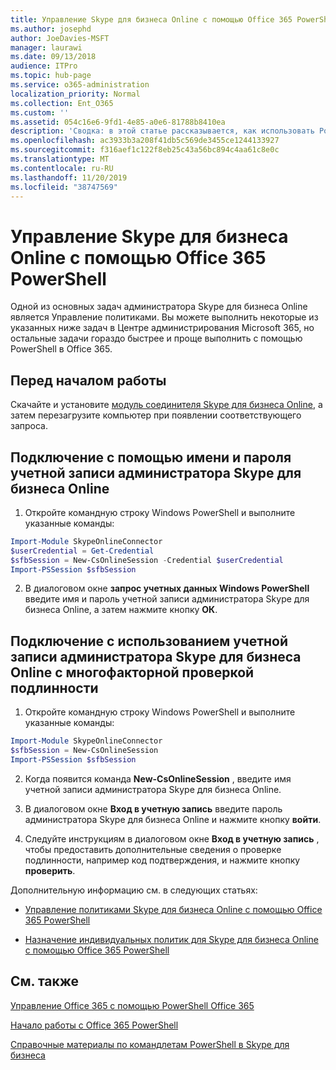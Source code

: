 ```yaml
---
title: Управление Skype для бизнеса Online с помощью Office 365 PowerShell
ms.author: josephd
author: JoeDavies-MSFT
manager: laurawi
ms.date: 09/13/2018
audience: ITPro
ms.topic: hub-page
ms.service: o365-administration
localization_priority: Normal
ms.collection: Ent_O365
ms.custom: ''
ms.assetid: 054c16e6-9fd1-4e85-a0e6-81788b8410ea
description: 'Сводка: в этой статье рассказывается, как использовать PowerShell в Office 365 для управления параметрами политик, индивидуальных политик для пользователей и собраний в Skype для бизнеса Online.'
ms.openlocfilehash: ac3933b3a208f41db5c569de3455ce1244133927
ms.sourcegitcommit: f316aef1c122f8eb25c43a56bc894c4aa61c8e0c
ms.translationtype: MT
ms.contentlocale: ru-RU
ms.lasthandoff: 11/20/2019
ms.locfileid: "38747569"
---
```

# <a name="manage-skype-for-business-online-with-office-365-powershell"></a>Управление Skype для бизнеса Online с помощью Office 365 PowerShell

Одной из основных задач администратора Skype для бизнеса Online является Управление политиками. Вы можете выполнить некоторые из указанных ниже задач в Центре администрирования Microsoft 365, но остальные задачи гораздо быстрее и проще выполнить с помощью PowerShell в Office 365. 

## <a name="before-you-start"></a>Перед началом работы

Скачайте и установите [модуль соединителя Skype для бизнеса Online](https://www.microsoft.com/download/details.aspx?id=39366), а затем перезагрузите компьютер при появлении соответствующего запроса.


## <a name="connect-using-a-skype-for-business-online-administrator-account-name-and-password"></a>Подключение с помощью имени и пароля учетной записи администратора Skype для бизнеса Online

1. Откройте командную строку Windows PowerShell и выполните указанные команды: 
    
  ```powershell
  Import-Module SkypeOnlineConnector
  $userCredential = Get-Credential
  $sfbSession = New-CsOnlineSession -Credential $userCredential
  Import-PSSession $sfbSession
  ```

2. В диалоговом окне **запрос учетных данных Windows PowerShell** введите имя и пароль учетной записи администратора Skype для бизнеса Online, а затем нажмите кнопку **ОК**.


## <a name="connect-using-a-skype-for-business-online-administrator-account-with-multifactor-authentication"></a>Подключение с использованием учетной записи администратора Skype для бизнеса Online с многофакторной проверкой подлинности

1. Откройте командную строку Windows PowerShell и выполните указанные команды:

  ```powershell
  Import-Module SkypeOnlineConnector
  $sfbSession = New-CsOnlineSession
  Import-PSSession $sfbSession
  ```

2. Когда появится команда **New-CsOnlineSession** , введите имя учетной записи администратора Skype для бизнеса Online.

3. В диалоговом окне **Вход в учетную запись** введите пароль администратора Skype для бизнеса Online и нажмите кнопку **войти**.

4. Следуйте инструкциям в диалоговом окне **Вход в учетную запись** , чтобы предоставить дополнительные сведения о проверке подлинности, например код подтверждения, и нажмите кнопку **проверить**.

Дополнительную информацию см. в следующих статьях:
  
- [Управление политиками Skype для бизнеса Online с помощью Office 365 PowerShell](manage-skype-for-business-online-policies-with-office-365-powershell.md)
    
- [Назначение индивидуальных политик для Skype для бизнеса Online с помощью Office 365 PowerShell](assign-per-user-skype-for-business-online-policies-with-office-365-powershell.md)
    
## <a name="see-also"></a>См. также

[Управление Office 365 с помощью PowerShell Office 365](manage-office-365-with-office-365-powershell.md)
  
[Начало работы с Office 365 PowerShell](getting-started-with-office-365-powershell.md)

[Справочные материалы по командлетам PowerShell в Skype для бизнеса](https://docs.microsoft.com/powershell/module/skype/?view=skype-ps)

